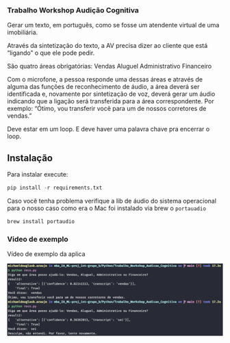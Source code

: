 ### Trabalho Workshop Audição Cognitiva 

Gerar um texto, em português, como se fosse um atendente virtual de uma imobiliária.

Através da sintetização do texto, a AV precisa dizer ao cliente que está “ligando” o que ele pode pedir. 

São quatro áreas obrigatórias:
Vendas
Aluguel
Administrativo
Financeiro

Com o microfone, a pessoa responde uma dessas áreas e através de alguma das funções de reconhecimento de áudio, a área deverá ser identificada e, novamente por sintetização de voz, deverá gerar um áudio indicando que a ligação será transferida para a área correspondente. Por exemplo: “Ótimo, vou transferir você para um de nossos corretores de vendas.”

Deve estar em um loop. E deve haver uma palavra chave pra encerrar o loop.

## Instalação

Para instalar execute:

```python
pip install -r requirements.txt
```

Caso você tenha problema verifique a lib de áudio do sistema operacional para o nosso caso como era o Mac foi instalado via brew o `portauadio`

```bash
brew install portaudio
```

### Video de exemplo

Vídeo de exemplo da aplica


[![video](card.png)](video.webm)
